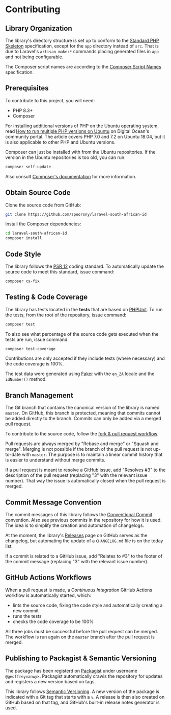 # Contributing

## Library Organization

The library's directory structure is set up to conform to the
[Standard PHP Skeleton][standard-php-skeleton] specification, except for the
`app` directory instead of `src`. That is due to Laravel's `artisan make:*`
commands placing generated files in `app` and not being configurable.

The Composer script names are according to the
[Composer Script Names][composer-script-names] specification.

## Prerequisites

To contribute to this project, you will need:

-   PHP 8.3+
-   Composer

For installing additional versions of PHP on the Ubuntu operating system, read
[How to run multiple PHP versions on Ubuntu][multiple-php] on Digital Ocean's community
portal. The article covers PHP 7.0 and 7.2 on Ubuntu 18.04, but it is also
applicable to other PHP and Ubuntu versions.

Composer can just be installed with from the Ubuntu repositories. If the version
in the Ubuntu repositories is too old, you can run:

```bash
composer self-update
```

Also consult [Composer's documentation][composer] for more information.

## Obtain Source Code

Clone the source code from GitHub:

```bash
git clone https://github.com/spoorsny/laravel-south-african-id
```

Install the Composer dependencies:

```bash
cd laravel-south-african-id
composer install
```

## Code Style

The library follows the [PSR 12][psr12] coding standard. To automatically update the
source code to meet this standard, issue command:

```bash
composer cs-fix
```

## Testing & Code Coverage

The library has tests located in the **tests** that are based on [PHPUnit][phpunit]. To
run the tests, from the root of the repository, issue command:

```bash
composer test
```

To also see what percentage of the source code gets executed when the tests are
run, issue command:

```bash
composer test-coverage
```

Contributions are only accepted if they include tests (where necessary) and the
code coverage is 100%.

The test data were generated using [Faker][faker] with the `en_ZA` locale and the
`idNumber()` method.

## Branch Management

The Git branch that contains the canonical version of the library is named
`master`. On GitHub, this branch is protected, meaning that commits cannot be
added directly to the branch. Commits can only be added via a merged pull
request.

To contribute to the source code, follow the [fork & pull request workflow][fork].

Pull requests are always merged by "Rebase and merge" or "Squash and merge".
Merging is not possible if the branch of the pull request is not up-to-date
with `master`. The purpose is to maintain a linear commit history that is
easier to understand without merge commits.

If a pull request is meant to resolve a GitHub issue, add "Resolves #3" to the
description of the pull request (replacing "3" with the relevant issue number).
That way the issue is automatically closed when the pull request is merged.

## Commit Message Convention

The commit messages of this library follows the [Conventional Commit][convcom]
convention. Also see previous commits in the repository for how it is used. The
idea is to simplify the creation and automation of changelogs.

At the moment, the library's [Releases][releases] page on GitHub serves as the changelog,
but automating the update of a `CHANGELOG.md` file is on the today list.

If a commit is related to a GitHub issue, add "Relates to #3" to the footer of
the commit message (replacing "3" with the relevant issue number).

## GitHub Actions Workflows

When a pull request is made, a _Continuous Integration_ GitHub Actions workflow
is automatically started, which:

-   lints the source code, fixing the code style and automatically creating a new commit
-   runs the tests
-   checks the code coverage to be 100%

All three jobs must be successful before the pull request can be merged. The
workflow is run again on the `master` branch after the pull request is merged.

## Publishing to Packagist & Semantic Versioning

The package has been registerd on [Packagist][pack] under username `@geoffreyvanwyk`.
Packagist automatically crawls the repository for updates and registers a new
version based on tags.

This library follows [Semantic Versioning][semver]. A new version of the package is
indicated with a Git tag that starts with a `v`. A release is then also created
on GitHub based on that tag, and GitHub's built-in release notes generator is
used.

[multiple-php]: https://www.digitalocean.com/community/tutorials/how-to-run-multiple-php-versions-on-one-server-using-apache-and-php-fpm-on-ubuntu-18-04
[composer]: https://getcomposer.org
[phpunit]: https://phpunit.de
[faker]: https://fakerphp.org
[standard-php-skeleton]: https://github.com/php-pds/skeleton
[composer-script-names]: https://github.com/php-pds/composer-script-names/tree/1.0.0
[psr12]: https://www.php-fig.org/psr/psr-12/
[fork]: https://www.atlassian.com/git/tutorials/comparing-workflows/forking-workflow
[convcom]: https://www.conventionalcommits.org/en/v1.0.0/
[releases]: https://github.com/spoorsny/php-south-african-id/releases
[pack]: https://packagist.org/spoorsny/south-african-id
[semver]: https://semver.org
